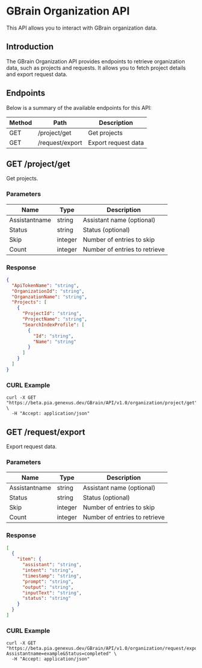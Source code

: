 # GBrain Organization API

This API allows you to interact with GBrain organization data.

## Introduction

The GBrain Organization API provides endpoints to retrieve organization data, such as projects and requests. It allows you to fetch project details and export request data.

## Endpoints

Below is a summary of the available endpoints for this API:

| Method | Path                   | Description                      |
| ------ | ---------------------- | -------------------------------- |
| GET    | /project/get           | Get projects                     |
| GET    | /request/export        | Export request data              |

## GET /project/get

Get projects.

### Parameters

| Name        | Type    | Description                    |
| ----------- | ------- | ------------------------------ |
| Assistantname | string | Assistant name (optional)       |
| Status       | string | Status (optional)               |
| Skip         | integer | Number of entries to skip       |
| Count        | integer | Number of entries to retrieve   |

### Response

```json
{
  "ApiTokenName": "string",
  "OrganizationId": "string",
  "OrganzationName": "string",
  "Projects": [
    {
      "ProjectId": "string",
      "ProjectName": "string",
      "SearchIndexProfile": [
        {
          "Id": "string",
          "Name": "string"
        }
      ]
    }
  ]
}
```

### CURL Example

```shell
curl -X GET "https://beta.pia.genexus.dev/GBrain/API/v1.0/organization/project/get" \
  -H "Accept: application/json"
```

## GET /request/export

Export request data.

### Parameters

| Name        | Type    | Description          |
| ----------- | ------- | -------------------- |
| Assistantname | string | Assistant name (optional) |
| Status       | string | Status (optional)    |
| Skip         | integer | Number of entries to skip |
| Count        | integer | Number of entries to retrieve |

### Response

```json
[
  {
    "item": {
      "assistant": "string",
      "intent": "string",
      "timestamp": "string",
      "prompt": "string",
      "output": "string",
      "inputText": "string",
      "status": "string"
    }
  }
]
```

### CURL Example

```shell
curl -X GET "https://beta.pia.genexus.dev/GBrain/API/v1.0/organization/request/export?Assistantname=example&Status=completed" \
  -H "Accept: application/json"
```

